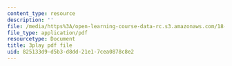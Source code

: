 ```yaml
---
content_type: resource
description: ''
file: /media/https%3A/open-learning-course-data-rc.s3.amazonaws.com/18-01sc-single-variable-calculus-fall-2010/825133d9d5b3d8dd21e17cea0878c8e2_PNTnmH6jsRI.pdf
file_type: application/pdf
resourcetype: Document
title: 3play pdf file
uid: 825133d9-d5b3-d8dd-21e1-7cea0878c8e2
---
```

